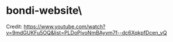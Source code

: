 # bondi-website\
Credit: https://www.youtube.com/watch?v=9mdGUKFu5OQ&list=PLDoPjvoNmBAyvm7f--dc6XqkpfDcen_vQ
